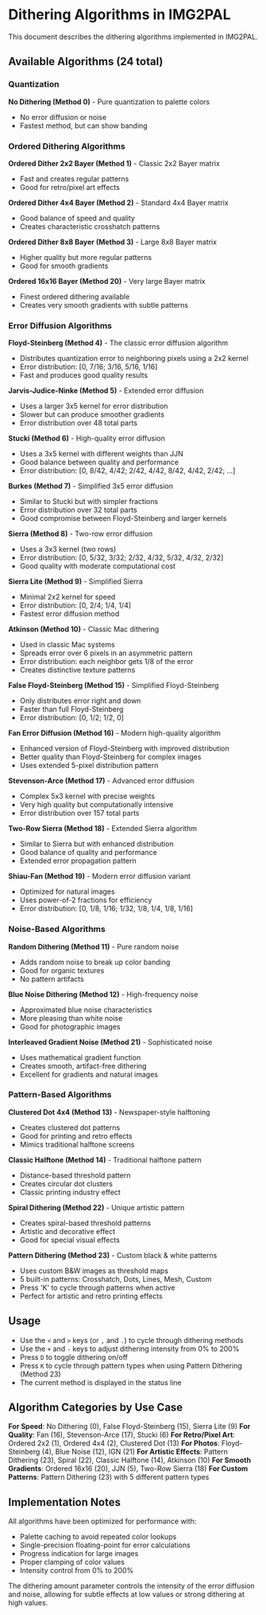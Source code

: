 # Dithering Algorithms in IMG2PAL

This document describes the dithering algorithms implemented in IMG2PAL.

## Available Algorithms (24 total)

### Quantization
**No Dithering (Method 0)** - Pure quantization to palette colors
- No error diffusion or noise
- Fastest method, but can show banding

### Ordered Dithering Algorithms

**Ordered Dither 2x2 Bayer (Method 1)** - Classic 2x2 Bayer matrix
- Fast and creates regular patterns
- Good for retro/pixel art effects

**Ordered Dither 4x4 Bayer (Method 2)** - Standard 4x4 Bayer matrix  
- Good balance of speed and quality
- Creates characteristic crosshatch patterns

**Ordered Dither 8x8 Bayer (Method 3)** - Large 8x8 Bayer matrix
- Higher quality but more regular patterns
- Good for smooth gradients

**Ordered 16x16 Bayer (Method 20)** - Very large Bayer matrix
- Finest ordered dithering available
- Creates very smooth gradients with subtle patterns

### Error Diffusion Algorithms

**Floyd-Steinberg (Method 4)** - The classic error diffusion algorithm
- Distributes quantization error to neighboring pixels using a 2x2 kernel
- Error distribution: [0, 7/16; 3/16, 5/16, 1/16]
- Fast and produces good quality results

**Jarvis-Judice-Ninke (Method 5)** - Extended error diffusion
- Uses a larger 3x5 kernel for error distribution
- Slower but can produce smoother gradients
- Error distribution over 48 total parts

**Stucki (Method 6)** - High-quality error diffusion
- Uses a 3x5 kernel with different weights than JJN
- Good balance between quality and performance
- Error distribution: [0, 8/42, 4/42; 2/42, 4/42, 8/42, 4/42, 2/42; ...]

**Burkes (Method 7)** - Simplified 3x5 error diffusion
- Similar to Stucki but with simpler fractions
- Error distribution over 32 total parts
- Good compromise between Floyd-Steinberg and larger kernels

**Sierra (Method 8)** - Two-row error diffusion
- Uses a 3x3 kernel (two rows)
- Error distribution: [0, 5/32, 3/32; 2/32, 4/32, 5/32, 4/32, 2/32]
- Good quality with moderate computational cost

**Sierra Lite (Method 9)** - Simplified Sierra
- Minimal 2x2 kernel for speed
- Error distribution: [0, 2/4; 1/4, 1/4]
- Fastest error diffusion method

**Atkinson (Method 10)** - Classic Mac dithering
- Used in classic Mac systems
- Spreads error over 6 pixels in an asymmetric pattern
- Error distribution: each neighbor gets 1/8 of the error
- Creates distinctive texture patterns

**False Floyd-Steinberg (Method 15)** - Simplified Floyd-Steinberg
- Only distributes error right and down
- Faster than full Floyd-Steinberg
- Error distribution: [0, 1/2; 1/2, 0]

**Fan Error Diffusion (Method 16)** - Modern high-quality algorithm
- Enhanced version of Floyd-Steinberg with improved distribution
- Better quality than Floyd-Steinberg for complex images
- Uses extended 5-pixel distribution pattern

**Stevenson-Arce (Method 17)** - Advanced error diffusion
- Complex 5x3 kernel with precise weights
- Very high quality but computationally intensive
- Error distribution over 157 total parts

**Two-Row Sierra (Method 18)** - Extended Sierra algorithm
- Similar to Sierra but with enhanced distribution
- Good balance of quality and performance
- Extended error propagation pattern

**Shiau-Fan (Method 19)** - Modern error diffusion variant
- Optimized for natural images
- Uses power-of-2 fractions for efficiency
- Error distribution: [0, 1/8, 1/16; 1/32, 1/8, 1/4, 1/8, 1/16]

### Noise-Based Algorithms

**Random Dithering (Method 11)** - Pure random noise
- Adds random noise to break up color banding
- Good for organic textures
- No pattern artifacts

**Blue Noise Dithering (Method 12)** - High-frequency noise
- Approximated blue noise characteristics
- More pleasing than white noise
- Good for photographic images

**Interleaved Gradient Noise (Method 21)** - Sophisticated noise
- Uses mathematical gradient function
- Creates smooth, artifact-free dithering
- Excellent for gradients and natural images

### Pattern-Based Algorithms

**Clustered Dot 4x4 (Method 13)** - Newspaper-style halftoning
- Creates clustered dot patterns
- Good for printing and retro effects
- Mimics traditional halftone screens

**Classic Halftone (Method 14)** - Traditional halftone pattern
- Distance-based threshold pattern
- Creates circular dot clusters
- Classic printing industry effect

**Spiral Dithering (Method 22)** - Unique artistic pattern
- Creates spiral-based threshold patterns
- Artistic and decorative effect
- Good for special visual effects

**Pattern Dithering (Method 23)** - Custom black & white patterns
- Uses custom B&W images as threshold maps
- 5 built-in patterns: Crosshatch, Dots, Lines, Mesh, Custom
- Press 'K' to cycle through patterns when active
- Perfect for artistic and retro printing effects

## Usage

- Use the `<` and `>` keys (or `,` and `.`) to cycle through dithering methods
- Use the `+` and `-` keys to adjust dithering intensity from 0% to 200%
- Press `D` to toggle dithering on/off
- Press `K` to cycle through pattern types when using Pattern Dithering (Method 23)
- The current method is displayed in the status line

## Algorithm Categories by Use Case

**For Speed**: No Dithering (0), False Floyd-Steinberg (15), Sierra Lite (9)
**For Quality**: Fan (16), Stevenson-Arce (17), Stucki (6)
**For Retro/Pixel Art**: Ordered 2x2 (1), Ordered 4x4 (2), Clustered Dot (13)
**For Photos**: Floyd-Steinberg (4), Blue Noise (12), IGN (21)
**For Artistic Effects**: Pattern Dithering (23), Spiral (22), Classic Halftone (14), Atkinson (10)
**For Smooth Gradients**: Ordered 16x16 (20), JJN (5), Two-Row Sierra (18)
**For Custom Patterns**: Pattern Dithering (23) with 5 different pattern types

## Implementation Notes

All algorithms have been optimized for performance with:
- Palette caching to avoid repeated color lookups
- Single-precision floating-point for error calculations
- Progress indication for large images
- Proper clamping of color values
- Intensity control from 0% to 200%

The dithering amount parameter controls the intensity of the error diffusion and noise, allowing for subtle effects at low values or strong dithering at high values.
